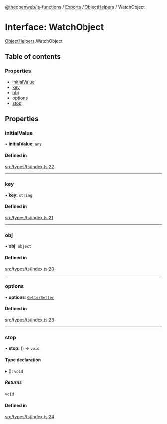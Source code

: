 [@theopenweb/js-functions](../README.md) / [Exports](../modules.md) / [ObjectHelpers](../modules/ObjectHelpers.md) / WatchObject

# Interface: WatchObject

[ObjectHelpers](../modules/ObjectHelpers.md).WatchObject

## Table of contents

### Properties

- [initialValue](ObjectHelpers.WatchObject.md#initialvalue)
- [key](ObjectHelpers.WatchObject.md#key)
- [obj](ObjectHelpers.WatchObject.md#obj)
- [options](ObjectHelpers.WatchObject.md#options)
- [stop](ObjectHelpers.WatchObject.md#stop)

## Properties

### initialValue

• **initialValue**: `any`

#### Defined in

[src/types/ts/index.ts:22](https://github.com/theopenwebjp/js-functions/blob/64247ce/src/types/ts/index.ts#L22)

___

### key

• **key**: `string`

#### Defined in

[src/types/ts/index.ts:21](https://github.com/theopenwebjp/js-functions/blob/64247ce/src/types/ts/index.ts#L21)

___

### obj

• **obj**: `object`

#### Defined in

[src/types/ts/index.ts:20](https://github.com/theopenwebjp/js-functions/blob/64247ce/src/types/ts/index.ts#L20)

___

### options

• **options**: [`GetterSetter`](ObjectHelpers.GetterSetter.md)

#### Defined in

[src/types/ts/index.ts:23](https://github.com/theopenwebjp/js-functions/blob/64247ce/src/types/ts/index.ts#L23)

___

### stop

• **stop**: () => `void`

#### Type declaration

▸ (): `void`

##### Returns

`void`

#### Defined in

[src/types/ts/index.ts:24](https://github.com/theopenwebjp/js-functions/blob/64247ce/src/types/ts/index.ts#L24)
